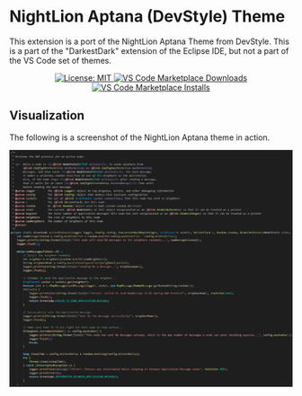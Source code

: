 # NightLion Aptana (DevStyle) Theme
This extension is a port of the NightLion Aptana Theme from DevStyle. This is a part of the "DarkestDark" extension of the Eclipse IDE, but not a part of the VS Code set of themes.

<p align="center">
  <a href="https://opensource.org/licenses/MIT">
  <img alt="License: MIT" src="https://img.shields.io/badge/License-MIT-yellow.png">
  </a>
  <a href="https://marketplace.visualstudio.com/items?itemName=MatthewSheldon.nightlion-aptana-devstyle">
    <img alt="VS Code Marketplace Downloads" src="https://img.shields.io/visual-studio-marketplace/d/MatthewSheldon.nightlion-aptana-devstyle">
  </a>
  <a href="https://marketplace.visualstudio.com/items?itemName=MatthewSheldon.nightlion-aptana-devstyle">
    <img alt="VS Code Marketplace Installs" src="https://img.shields.io/visual-studio-marketplace/i/MatthewSheldon.nightlion-aptana-devstyle">
  </a>
</p>

## Visualization
The following is a screenshot of the NightLion Aptana theme in action.

![NightLion Aptana Theme](https://github.com/Punchwood2003/nightlion-aptana-devstyle/blob/main/EditorExample_Large.png)